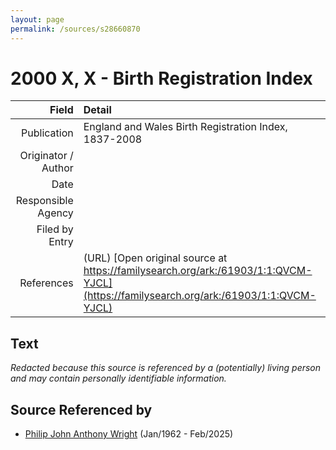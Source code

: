 ```yaml
---
layout: page
permalink: /sources/s28660870
---
```


# 2000 X, X - Birth Registration Index

Field | Detail
---:|:---
Publication | England and Wales Birth Registration Index, 1837-2008
Originator / Author | 
Date | 
Responsible Agency | 
Filed by Entry | 
References | (URL) [Open original source at https://familysearch.org/ark:/61903/1:1:QVCM-YJCL](https://familysearch.org/ark:/61903/1:1:QVCM-YJCL)

## Text

_Redacted because this source is referenced by a (potentially) living person and may contain personally identifiable information._

## Source Referenced by

* [Philip John Anthony Wright](../people/@66352546@-philip-john-anthony-wright-b1962-1-d2025-2.md) (Jan/1962 - Feb/2025)
